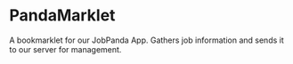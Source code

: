 # PandaMarklet

A bookmarklet for our JobPanda App. Gathers job information and sends it to our server for management. 
